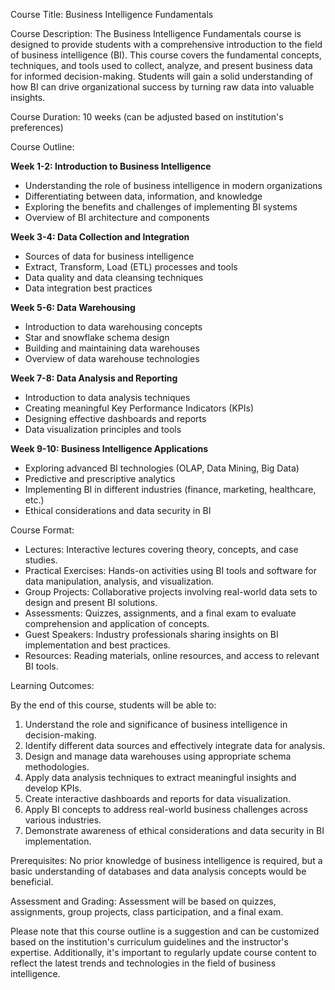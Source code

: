 Course Title: Business Intelligence Fundamentals

Course Description:
The Business Intelligence Fundamentals course is designed to provide students with a comprehensive introduction to the field of business intelligence (BI). This course covers the fundamental concepts, techniques, and tools used to collect, analyze, and present business data for informed decision-making. Students will gain a solid understanding of how BI can drive organizational success by turning raw data into valuable insights.

Course Duration: 10 weeks (can be adjusted based on institution's preferences)

Course Outline:

**Week 1-2: Introduction to Business Intelligence**
- Understanding the role of business intelligence in modern organizations
- Differentiating between data, information, and knowledge
- Exploring the benefits and challenges of implementing BI systems
- Overview of BI architecture and components

**Week 3-4: Data Collection and Integration**
- Sources of data for business intelligence
- Extract, Transform, Load (ETL) processes and tools
- Data quality and data cleansing techniques
- Data integration best practices

**Week 5-6: Data Warehousing**
- Introduction to data warehousing concepts
- Star and snowflake schema design
- Building and maintaining data warehouses
- Overview of data warehouse technologies

**Week 7-8: Data Analysis and Reporting**
- Introduction to data analysis techniques
- Creating meaningful Key Performance Indicators (KPIs)
- Designing effective dashboards and reports
- Data visualization principles and tools

**Week 9-10: Business Intelligence Applications**
- Exploring advanced BI technologies (OLAP, Data Mining, Big Data)
- Predictive and prescriptive analytics
- Implementing BI in different industries (finance, marketing, healthcare, etc.)
- Ethical considerations and data security in BI

Course Format:

- Lectures: Interactive lectures covering theory, concepts, and case studies.
- Practical Exercises: Hands-on activities using BI tools and software for data manipulation, analysis, and visualization.
- Group Projects: Collaborative projects involving real-world data sets to design and present BI solutions.
- Assessments: Quizzes, assignments, and a final exam to evaluate comprehension and application of concepts.
- Guest Speakers: Industry professionals sharing insights on BI implementation and best practices.
- Resources: Reading materials, online resources, and access to relevant BI tools.

Learning Outcomes:

By the end of this course, students will be able to:
1. Understand the role and significance of business intelligence in decision-making.
2. Identify different data sources and effectively integrate data for analysis.
3. Design and manage data warehouses using appropriate schema methodologies.
4. Apply data analysis techniques to extract meaningful insights and develop KPIs.
5. Create interactive dashboards and reports for data visualization.
6. Apply BI concepts to address real-world business challenges across various industries.
7. Demonstrate awareness of ethical considerations and data security in BI implementation.

Prerequisites:
No prior knowledge of business intelligence is required, but a basic understanding of databases and data analysis concepts would be beneficial.

Assessment and Grading:
Assessment will be based on quizzes, assignments, group projects, class participation, and a final exam.

Please note that this course outline is a suggestion and can be customized based on the institution's curriculum guidelines and the instructor's expertise. Additionally, it's important to regularly update course content to reflect the latest trends and technologies in the field of business intelligence.
